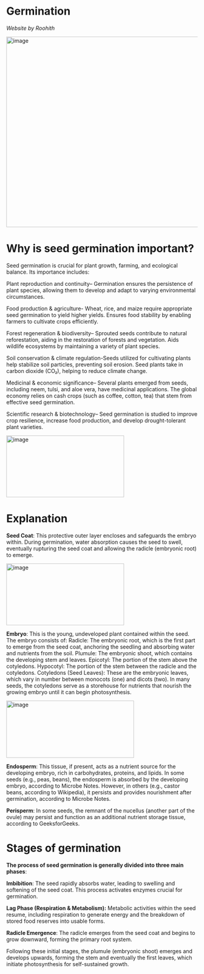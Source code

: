 # Germination

_Website by Roohith_
             
<img width="800" height="500" alt="image" src="https://github.com/user-attachments/assets/53f13de6-6fa1-41a3-a813-c70a1b22afeb" />
             
# Why is seed germination important?

Seed germination is crucial for plant growth, farming, and ecological balance. Its importance includes:

Plant reproduction and continuity– Germination ensures the persistence of plant species, allowing them to develop and adapt to varying environmental circumstances.

Food production & agriculture- Wheat, rice, and maize require appropriate seed germination to yield higher  yields. Ensures food stability by enabling farmers to cultivate crops efficiently.

Forest regeneration & biodiversity– Sprouted seeds contribute to natural reforestation, aiding in the restoration of forests and vegetation. Aids wildlife ecosystems by maintaining a variety of plant species.

Soil conservation & climate regulation-Seeds utilized for cultivating plants help stabilize soil particles, preventing soil erosion. Seed plants take in carbon dioxide (CO₂), helping to reduce climate change.

Medicinal & economic significance– Several plants emerged from seeds, including neem, tulsi, and aloe vera, have medicinal applications. The global economy relies on cash crops (such as coffee, cotton, tea) that stem from effective seed germination.

Scientific research & biotechnology– Seed germination is studied to improve crop resilience, increase food production, and develop drought-tolerant plant varieties.

<img width="310" height="162" alt="image" src="https://github.com/user-attachments/assets/8cf8e7e1-72c8-4d94-9961-a96e3673c774" />

# Explanation

**Seed Coat**: This protective outer layer encloses and safeguards the embryo within. During germination, water absorption causes the seed to swell, eventually rupturing the seed coat and allowing the radicle (embryonic root) to emerge.

<img width="310" height="162" alt="image" src="https://github.com/user-attachments/assets/21296157-5c40-4b8f-b06a-1461a7269819" />


**Embryo**: This is the young, undeveloped plant contained within the seed. The embryo consists of:
   Radicle: The embryonic root, which is the first part to emerge from the seed coat, anchoring the seedling and absorbing water and nutrients from the soil.
   Plumule: The embryonic shoot, which contains the developing stem and leaves.
   Epicotyl: The portion of the stem above the cotyledons.
   Hypocotyl: The portion of the stem between the radicle and the cotyledons.
   Cotyledons (Seed Leaves): These are the embryonic leaves, which vary in number between monocots (one) and dicots (two). In many seeds, the cotyledons serve as a         storehouse for nutrients that nourish the growing embryo until it can begin photosynthesis.
   
  <img width="336" height="150" alt="image" src="https://github.com/user-attachments/assets/8ad23c33-0e05-4cd5-84b6-5d1f0ca40cbe" />
 
   
**Endosperm**: This tissue, if present, acts as a nutrient source for the developing embryo, rich in carbohydrates, proteins, and lipids. In some seeds (e.g., peas, beans), the endosperm is absorbed by the developing embryo, according to Microbe Notes. However, in others (e.g., castor beans, according to Wikipedia), it persists and provides nourishment after germination, according to Microbe Notes.

**Perisperm**: In some seeds, the remnant of the nucellus (another part of the ovule) may persist and function as an additional nutrient storage tissue, according to GeeksforGeeks. 

# **Stages of germination**

  **The process of seed germination is generally divided into three main phases**:
  
**Imbibition**: The seed rapidly absorbs water, leading to swelling and softening of the seed coat. This process activates enzymes crucial for germination.

**Lag Phase (Respiration & Metabolism):** Metabolic activities within the seed resume, including respiration to generate energy and the breakdown of stored food reserves into usable forms.

**Radicle Emergence**: The radicle emerges from the seed coat and begins to grow downward, forming the primary root system. 

Following these initial stages, the plumule (embryonic shoot) emerges and develops upwards, forming the stem and eventually the first leaves, which initiate photosynthesis for self-sustained growth. 
